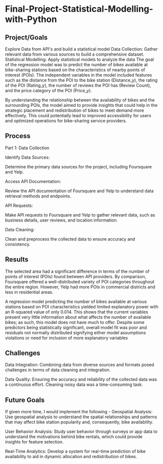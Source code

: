 # Final-Project-Statistical-Modelling-with-Python

## Project/Goals
Explore Data from API's and build a statistical model
Data Collection: Gather relevant data from various sources to build a comprehensive dataset.
Statistical Modelling: Apply statistical models to analyze the data 
The goal of the regression model was to predict the number of bikes available at bike-sharing stations based on the characteristics of nearby points of interest (POIs). The independent variables in the model included features such as the distance from the POI to the bike station (Distance_y), the rating of the POI (Rating_y), the number of reviews the POI has (Review Count), and the price category of the POI (Price_y).

By understanding the relationship between the availability of bikes and the surrounding POIs, the model aimed to provide insights that could help in the strategic placement and redistribution of bikes to meet demand more effectively. This could potentially lead to improved accessibility for users and optimized operations for bike-sharing service providers.

## Process
Part 1: Data Collection

Identify Data Sources:

Determine the primary data sources for the project, including Foursquare and Yelp.

Access API Documentation:

Review the API documentation of Foursquare and Yelp to understand data retrieval methods and endpoints.

API Requests:

Make API requests to Foursquare and Yelp to gather relevant data, such as business details, user reviews, and location information.

Data Cleaning:

Clean and preprocess the collected data to ensure accuracy and consistency.

## Results
The selected area had a significant difference in terms of the number of points of interest (POIs) found between API providers. By comparison, Foursquare offered a well-distributed variety of POI categories throughout the entire region. However, Yelp had more POIs in commercial districts and less in residential areas.

A regression model predicting the number of bikes available at various stations based on POI characteristics yielded limited explanatory power with an R-squared value of only 0.014. This shows that the current variables present very little information about what affects the number of available bikes; as such, this model does not have much to offer. Despite some predictors being statistically significant, overall model fit was poor and residuals not normally distributed signifying either model assumptions violations or need for inclusion of more explanatory variables

## Challenges 
Data Integration: Combining data from diverse sources and formats posed challenges in terms of data cleaning and integration.

Data Quality: Ensuring the accuracy and reliability of the collected data was a continuous effort. Cleaning noisy data was a time-consuming task.

## Future Goals
If given more time, I would implement the following - 
Geospatial Analysis: Use geospatial analysis to understand the spatial relationships and patterns that may affect bike station popularity and, consequently, bike availability.

User Behavior Analysis: Study user behavior through surveys or app data to understand the motivations behind bike rentals, which could provide insights for feature selection.

Real-Time Analytics: Develop a system for real-time prediction of bike availability to aid in dynamic allocation and redistribution of bikes.
